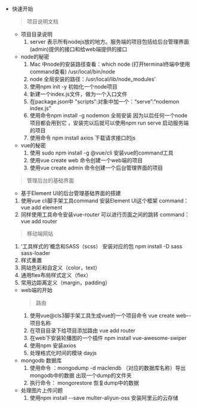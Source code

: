 * 快速开始
  > 项目说明文档
  + 项目目录说明
    1. server 表示所有nodejs放的地方。服务端的项目包括给后台管理界面(admin)提供的接口和给web端提供的接口 
  + node的秘密
    1. Mac 中node的安装路径查看：which node (打开terminal终端中使用command查看) /usr/local/bin/node 
    2. node 全局安装的路径：/usr/local/lib/node_modules'
    3. 使用npm init -y 初始化一个node项目
    4. 新建一个index.js文件，做为一个入口文件
    5. 在package.json中 "scripts":对象中加一个：“serve”:“nodemon index.js”
    6. 使用命令npm install -g nodemon 全局安装 因为以后任何一个node项目都会用到它 ，安装完以后就可以使用npm run serve 启动服务端的项目
    7. 使用命令 npm install axios 下载请求接口的js
  + vue的秘密
    1. 使用 sudo npm install -g @vue/cli 安装vue的command工具
    2. 使用vue create web 命令创建一个web端的项目
    3. 使用vue create admin 命令创建一个后台管理界面的项目
  > 管理后台的基础界面
  +  基于Element UI的后台管理基础界面的搭建  
    1. 使用vue cli脚手架工具command 安装Element UI这个框架 command：vue add element
    2. 同样使用工具命令安装vue-router 可以进行页面之间的跳转 command：vue add router
  > 移动端网站
    1. ‘工具样式的’概念和SASS（scss） 安装对应的包 npm install -D sass sass-loader
    2. 样式重置
    3. 网站色彩和自定义（color，text）
    4. 通用flex布局样式定义（flex）
    5. 常用边距离定义（margin，padding）
  * web端的开始
    > 路由
    1. 使用vue@cls3脚手架工具生成vue的一个项目命令 vue create web--项目名称
    2. 在项目目录下给项目添加路由   vue add router
    3. 在web下安装轮播图的一个插件  npm install vue-awesome-swiper
    4. 使用npm 安装axios 
    5. 处理格式化时间的模块 dayjs
  * mongodb 数据库
    1. 使用命令 ：mongodump -d maclendb （对应的数据库名称）导出mongodb中的数据 出现一个dump的文件夹
    2. 执行命令： mongorestore 恢复dump中的数据
  * 处理图片上传问题
    1. 使用npm install --save multer-aliyun-oss 安装阿里云的云存储
   
   